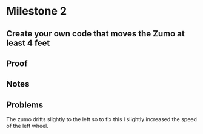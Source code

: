 # Milestone 2
## Create your own code that moves the Zumo at least 4 feet

## Proof


## Notes


## Problems
The zumo drifts slightly to the left so to fix this I slightly increased the speed of the left wheel. 

